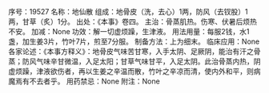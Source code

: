 序号：19527
名称：地仙散
组成：地骨皮（洗，去心）1两，防风（去钗股）1两，甘草（炙）1分。
出处：《本事》卷四。
主治：骨蒸肌热。伤寒、伏暑后烦热不安。
加减：None
功效：解一切虚烦躁，生津液。
用法用量：每服2钱，水1盏，加生姜3片，竹叶7片，煎至7分服。
制备方法：上为细末。
临床应用：None
各家论述：《本事方释义》：地骨皮气味苦甘寒，入手太阴、足厥阴，能治有汗之骨蒸；防风气味辛甘微温，入足太阳；甘草气味甘平，入足太阴。此治骨蒸内热，阴虚烦躁，津液欲伤者，再以生姜之辛温而散，竹叶之辛凉而清，使内外和平，则病魔焉有不去者乎。
用药禁忌：None
附注：None
